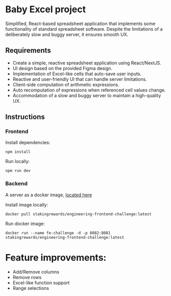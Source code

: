 # Baby Excel project

Simplified, React-based spreadsheet application that implements some functionality of standard spreadsheet software. Despite the limitations of a deliberately slow and buggy server, it ensures smooth UX.

## Requirements

- Create a simple, reactive spreadsheet application using React/NextJS.
- UI design based on the provided Figma design.
- Implementation of Excel-like cells that auto-save user inputs.
- Reactive and user-friendly UI that can handle server limitations.
- Client-side computation of arithmetic expressions.
- Auto recomputation of expressions when referenced cell values change.
- Accommodation of a slow and buggy server to maintain a high-quality UX.

## Instructions

### Frontend

Install dependencies:

```
npm install
```

Run locally:

```
npm run dev
```

### Backend

A server as a docker image, [located here](https://hub.docker.com/r/stakingrewards/engineering-frontend-challenge)

Install image locally:

```
docker pull stakingrewards/engineering-frontend-challenge:latest
```

Run docker image:

```
docker run --name fe-challenge -d -p 8082:8081 stakingrewards/engineering-frontend-challenge:latest
```

# Feature improvements:

- Add/Remove columns
- Remove rows
- Excel-like function support
- Range selections
